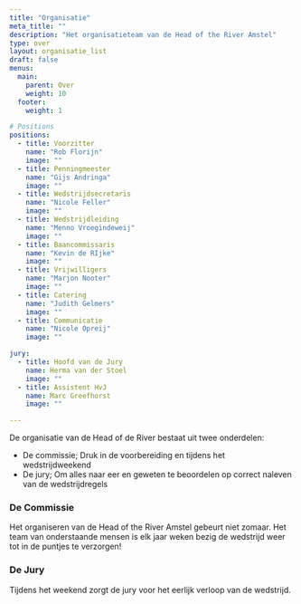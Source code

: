 ```yaml
---
title: "Organisatie"
meta_title: ""
description: "Het organisatieteam van de Head of the River Amstel"
type: over
layout: organisatie_list
draft: false
menus: 
  main:
    parent: Over
    weight: 10
  footer:
    weight: 1

# Positions
positions:
  - title: Voorzitter
    name: "Rob Florijn"
    image: ""
  - title: Penningmeester
    name: "Gijs Andringa"
    image: ""
  - title: Wedstrijdsecretaris
    name: "Nicole Feller"
    image: ""
  - title: Wedstrijdleiding
    name: "Menno Vroegindeweij"
    image: ""
  - title: Baancommissaris
    name: "Kevin de RIjke"
    image: "" 
  - title: Vrijwilligers
    name: "Marjon Nooter"
    image: "" 
  - title: Catering
    name: "Judith Gelmers"
    image: ""        
  - title: Communicatie
    name: "Nicole Opreij"
    image: ""      

jury:
  - title: Hoofd van de Jury
    name: Herma van der Stoel
    image: ""
  - title: Assistent HvJ
    name: Marc Greefhorst
    image: ""

---
```

De organisatie van de Head of de River bestaat uit twee onderdelen:
- De commissie; Druk in de voorbereiding en tijdens het wedstrijdweekend
- De jury; Om alles naar eer en geweten te beoordelen op correct naleven van de wedstrijdregels    

### De Commissie
Het organiseren van de Head of the River Amstel gebeurt niet zomaar. Het team van onderstaande mensen is elk jaar weken bezig de wedstrijd weer tot in de puntjes te verzorgen!
<!-- section break -->

### De Jury
Tijdens het weekend zorgt de jury voor het eerlijk verloop van de wedstrijd.